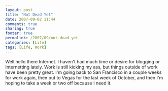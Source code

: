 ```yaml
---
layout: post
title: "Not Dead Yet"
date: 2007-09-02 11:44
comments: true
sharing: true
footer: true
permalink: /2007/09/not-dead-yet
categories: [Life]
tags: [Life, Work]
---
```

Well hello there Internet.  I haven't had much time or desire for blogging or Internetting lately.  Work is still kicking my ass, but things outside of work have been pretty great.  I'm going back to San Francisco in a couple weeks for work again, then out to Vegas for the last week of October, and then I'm hoping to take a week or two off because I need it.
